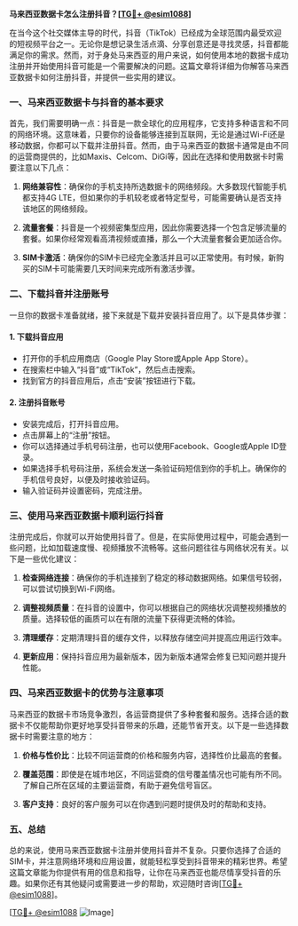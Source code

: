**马来西亚数据卡怎么注册抖音？[[TG💪+ @esim1088](https://t.me/s/esim1088)]**

在当今这个社交媒体主导的时代，抖音（TikTok）已经成为全球范围内最受欢迎的短视频平台之一。无论你是想记录生活点滴、分享创意还是寻找灵感，抖音都能满足你的需求。然而，对于身处马来西亚的用户来说，如何使用本地的数据卡成功注册并开始使用抖音可能是一个需要解决的问题。这篇文章将详细为你解答马来西亚数据卡如何注册抖音，并提供一些实用的建议。

### 一、马来西亚数据卡与抖音的基本要求

首先，我们需要明确一点：抖音是一款全球化的应用程序，它支持多种语言和不同的网络环境。这意味着，只要你的设备能够连接到互联网，无论是通过Wi-Fi还是移动数据，你都可以下载并注册抖音。然而，由于马来西亚的数据卡通常是由不同的运营商提供的，比如Maxis、Celcom、DiGi等，因此在选择和使用数据卡时需要注意以下几点：

1. **网络兼容性**：确保你的手机支持所选数据卡的网络频段。大多数现代智能手机都支持4G LTE，但如果你的手机较老或者特定型号，可能需要确认是否支持该地区的网络频段。
   
2. **流量套餐**：抖音是一个视频密集型应用，因此你需要选择一个包含足够流量的套餐。如果你经常观看高清视频或直播，那么一个大流量套餐会更加适合你。

3. **SIM卡激活**：确保你的SIM卡已经完全激活并且可以正常使用。有时候，新购买的SIM卡可能需要几天时间来完成所有激活步骤。

### 二、下载抖音并注册账号

一旦你的数据卡准备就绪，接下来就是下载并安装抖音应用了。以下是具体步骤：

#### 1. 下载抖音应用
- 打开你的手机应用商店（Google Play Store或Apple App Store）。
- 在搜索栏中输入“抖音”或“TikTok”，然后点击搜索。
- 找到官方的抖音应用后，点击“安装”按钮进行下载。

#### 2. 注册抖音账号
- 安装完成后，打开抖音应用。
- 点击屏幕上的“注册”按钮。
- 你可以选择通过手机号码注册，也可以使用Facebook、Google或Apple ID登录。
- 如果选择手机号码注册，系统会发送一条验证码短信到你的手机上。确保你的手机信号良好，以便及时接收验证码。
- 输入验证码并设置密码，完成注册。

### 三、使用马来西亚数据卡顺利运行抖音

注册完成后，你就可以开始使用抖音了。但是，在实际使用过程中，可能会遇到一些问题，比如加载速度慢、视频播放不流畅等。这些问题往往与网络状况有关。以下是一些优化建议：

1. **检查网络连接**：确保你的手机连接到了稳定的移动数据网络。如果信号较弱，可以尝试切换到Wi-Fi网络。
   
2. **调整视频质量**：在抖音的设置中，你可以根据自己的网络状况调整视频播放的质量。选择较低的画质可以在有限的流量下获得更流畅的体验。

3. **清理缓存**：定期清理抖音的缓存文件，以释放存储空间并提高应用运行效率。

4. **更新应用**：保持抖音应用为最新版本，因为新版本通常会修复已知问题并提升性能。

### 四、马来西亚数据卡的优势与注意事项

马来西亚的数据卡市场竞争激烈，各运营商提供了多种套餐和服务。选择合适的数据卡不仅能帮助你更好地享受抖音带来的乐趣，还能节省开支。以下是一些选择数据卡时需要注意的地方：

1. **价格与性价比**：比较不同运营商的价格和服务内容，选择性价比最高的套餐。

2. **覆盖范围**：即使是在城市地区，不同运营商的信号覆盖情况也可能有所不同。了解自己所在区域的主要运营商，有助于避免信号盲区。

3. **客户支持**：良好的客户服务可以在你遇到问题时提供及时的帮助和支持。

### 五、总结

总的来说，使用马来西亚数据卡注册并使用抖音并不复杂。只要你选择了合适的SIM卡，并注意网络环境和应用设置，就能轻松享受到抖音带来的精彩世界。希望这篇文章能为你提供有用的信息和指导，让你在马来西亚也能尽情享受抖音的乐趣。如果你还有其他疑问或需要进一步的帮助，欢迎随时咨询[[TG💪+ @esim1088](https://t.me/s/esim1088)]。

[[TG💪+ @esim1088](https://t.me/s/esim1088) ![Image](https://i.postimg.cc/4NQfJmqS/Snipaste-2025-05-13-00-14-12.png)]